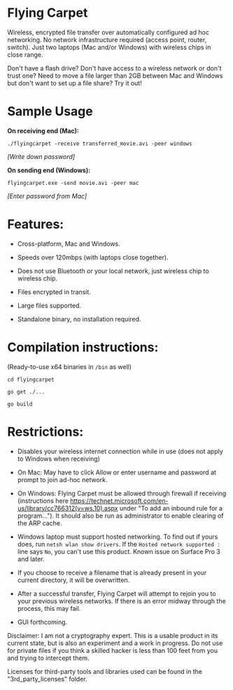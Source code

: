 # Flying Carpet
Wireless, encrypted file transfer over automatically configured ad hoc networking. No network infrastructure required (access point, router, switch). Just two laptops (Mac and/or Windows) with wireless chips in close range.

Don't have a flash drive? Don't have access to a wireless network or don't trust one? Need to move a file larger than 2GB between Mac and Windows but don't want to set up a file share? Try it out!

# Sample Usage
**On receiving end (Mac):**

`./flyingcarpet -receive transferred_movie.avi -peer windows`

*\[Write down password\]*

**On sending end (Windows):**

`flyingcarpet.exe -send movie.avi -peer mac`

*\[Enter password from Mac\]*

# Features:
+ Cross-platform, Mac and Windows.

+ Speeds over 120mbps (with laptops close together).

+ Does not use Bluetooth or your local network, just wireless chip to wireless chip.

+ Files encrypted in transit.

+ Large files supported.

+ Standalone binary, no installation required.

# Compilation instructions:
(Ready-to-use x64 binaries in `/bin` as well)

`cd flyingcarpet`

`go get ./...`

`go build`

# Restrictions:
+ Disables your wireless internet connection while in use (does not apply to Windows when receiving)

+ On Mac: May have to click Allow or enter username and password at prompt to join ad-hoc network.

+ On Windows: Flying Carpet must be allowed through firewall if receiving (instructions here https://technet.microsoft.com/en-us/library/cc766312(v=ws.10).aspx under "To add an inbound rule for a program..."). It should also be run as administrator to enable clearing of the ARP cache.

+ Windows laptop must support hosted networking. To find out if yours does, run `netsh wlan show drivers`. If the `Hosted network supported : ` line says `No`, you can't use this product. Known issue on Surface Pro 3 and later.

+ If you choose to receive a filename that is already present in your current directory, it will be overwritten.

+ After a successful transfer, Flying Carpet will attempt to rejoin you to your previous wireless networks. If there is an error midway through the process, this may fail.

+ GUI forthcoming.

Disclaimer: I am not a cryptography expert. This is a usable product in its current state, but is also an experiment and a work in progress. Do not use for private files if you think a skilled hacker is less than 100 feet from you and trying to intercept them.

Licenses for third-party tools and libraries used can be found in the "3rd_party_licenses" folder.
